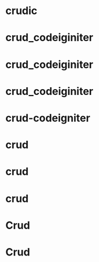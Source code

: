 # crudic
# crud_codeiginiter
# crud_codeiginiter
# crud_codeiginiter
# crud-codeigniter
# crud
# crud
# crud
# Crud
# Crud
